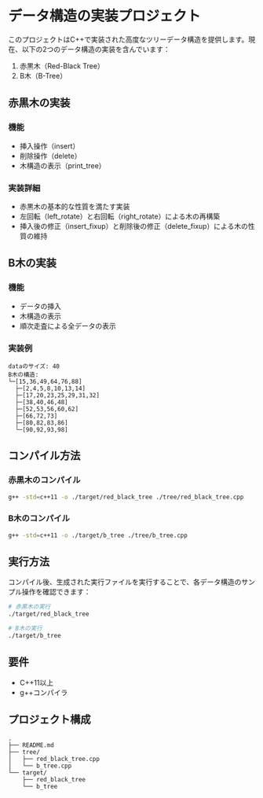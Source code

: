 # データ構造の実装プロジェクト

このプロジェクトはC++で実装された高度なツリーデータ構造を提供します。現在、以下の2つのデータ構造の実装を含んでいます：

1. 赤黒木（Red-Black Tree）
2. B木（B-Tree）

## 赤黒木の実装

### 機能
- 挿入操作（insert）
- 削除操作（delete）
- 木構造の表示（print_tree）

### 実装詳細
- 赤黒木の基本的な性質を満たす実装
- 左回転（left_rotate）と右回転（right_rotate）による木の再構築
- 挿入後の修正（insert_fixup）と削除後の修正（delete_fixup）による木の性質の維持

## B木の実装

### 機能
- データの挿入
- 木構造の表示
- 順次走査による全データの表示

### 実装例
```
dataのサイズ: 40
B木の構造:
└─[15,36,49,64,76,88]
  ├─[2,4,5,8,10,13,14]
  ├─[17,20,23,25,29,31,32]
  ├─[38,40,46,48]
  ├─[52,53,56,60,62]
  ├─[66,72,73]
  ├─[80,82,83,86]
  └─[90,92,93,98]
```

## コンパイル方法

### 赤黒木のコンパイル
```bash
g++ -std=c++11 -o ./target/red_black_tree ./tree/red_black_tree.cpp
```

### B木のコンパイル
```bash
g++ -std=c++11 -o ./target/b_tree ./tree/b_tree.cpp
```

## 実行方法
コンパイル後、生成された実行ファイルを実行することで、各データ構造のサンプル操作を確認できます：

```bash
# 赤黒木の実行
./target/red_black_tree

# B木の実行
./target/b_tree
```

## 要件
- C++11以上
- g++コンパイラ

## プロジェクト構成
```
.
├── README.md
├── tree/
│   ├── red_black_tree.cpp
│   └── b_tree.cpp
└── target/
    ├── red_black_tree
    └── b_tree
```
